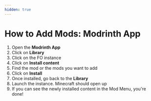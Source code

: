 ```yaml
---
hidden: true
---
```


# How to Add Mods: Modrinth App

1. Open the **Modrinth App**
2. Click on **Library**
3. Click on the FO instance
4. Click on **Install content**
5. Find the mod or the mods you want to add
6. Click on **Install**
7. Once installed, go back to the **Library**
8. Launch the instance. Minecraft should open up
9. If you can see the newly installed content in the Mod Menu, you're done!
